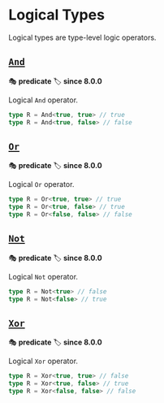 # Logical Types

Logical types are type-level logic operators.

## [`And`](./and.ts)

🎭 **predicate**
🏷️ **since 8.0.0**

Logical `And` operator.

```ts
type R = And<true, true> // true
type R = And<true, false> // false
```

## [`Or`](./or.ts)

🎭 **predicate**
🏷️ **since 8.0.0**

Logical `Or` operator.

```ts
type R = Or<true, true> // true
type R = Or<true, false> // true
type R = Or<false, false> // false
```

## [`Not`](./not.ts)

🎭 **predicate**
🏷️ **since 8.0.0**

Logical `Not` operator.

```ts
type R = Not<true> // false
type R = Not<false> // true
```

## [`Xor`](./xor.ts)

🎭 **predicate**
🏷️ **since 8.0.0**

Logical `Xor` operator.

```ts
type R = Xor<true, true> // false
type R = Xor<true, false> // true
type R = Xor<false, false> // false
```
